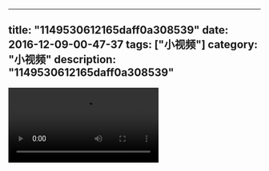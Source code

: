 
---
title: "1149530612165daff0a308539"
date: 2016-12-09-00-47-37
tags: ["小视频"]
category: "小视频"
description: "1149530612165daff0a308539"
---
<video src="http://ohtsqip0g.bkt.clouddn.com/1149530612165daff0a308539.mp4" controls="controls"></video>
